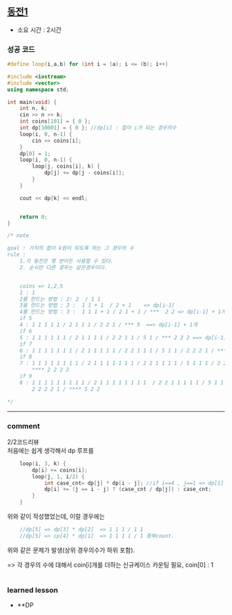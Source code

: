 
## [동전1](https://www.acmicpc.net/problem/2293)
* 소요 시간 : 2시간

### 성공 코드
```cpp
#define loop(i,a,b) for (int i = (a); i <= (b); i++)

#include <iostream>
#include <vector>
using namespace std;

int main(void) {
	int n, k;
	cin >> n >> k;
	int coins[101] = { 0 };
	int dp[10001] = { 0 }; //dp[i] : 합이 i가 되는 경우의수
	loop(i, 0, n-1) {
		cin >> coins[i];
	}
	dp[0] = 1;
	loop(i, 0, n-1) {
		loop(j, coins[i], k) { 
			dp[j] += dp[j - coins[i]];
		}
	}

	cout << dp[k] << endl;


	return 0;
}

/* note

goal : 가치의 합이 k원이 되도록 하는 그 경우의 수
rule :
	1.각 동전은 몇 번이든 사용할 수 있다.
	2. 순서만 다른 경우는 같은경우이다.


	coins => 1,2,5 
	1 : 1
	2를 만드는 방법 : 2: 2  / 1 1
	3을 만드는 방법 : 2 :  1 1 + 1  / 2 + 1    => dp[i-1]
	4를 만드는 방법 : 3 :  1 1 1 + 1 / 2 1 + 1 / ***  2 2 => dp[i-1] + 1개
	if 5
	4 : 1 1 1 1 1 / 2 1 1 1 / 2 2 1 / *** 5  ==> dp[i-1] + 1개
	if 6
	5 : 1 1 1 1 1 1 / 2 1 1 1 1 / 2 2 1 1 / 5 1 / *** 2 2 2 ==> dp[i-1] + 1개
	if 7
	6 : 1 1 1 1 1 1 1 / 2 1 1 1 1 1 / 2 2 1 1 1 / 5 1 1 / 2 2 2 1 / *** 5 2
	if 8
	7 : 1 1 1 1 1 1 1 1 / 2 1 1 1 1 1 1 1 / 2 2 1 1 1 1 / 5 1 1 1 / 2 2 2 1 1 / 5 2 1 /
		**** 2 2 2 2
	if 9
	8 : 1 1 1 1 1 1 1 1 1 / 2 1 1 1 1 1 1 1 1  / 2 2 1 1 1 1 1 / 5 1 1 1 1 / 2 2 2 1 1 1 / 5 2 1 1 /
		2 2 2 2 1 / **** 5 2 2

*/
```



----------------------------------------------------------------------------
### comment 
      
2/2코드리뷰  
처음에는 쉽게 생각해서 dp 루프를
```cpp
	loop(i, 3, k) {
		dp[i] += coins[i];
		loop(j, 1, i/2) { 
			int case_cnt= dp[j] * dp[i - j]; //if i==4 , j==1 => dp[1] * dp[3]
			dp[i] += (j == i - j) ? (case_cnt / dp[j]) : case_cnt;
		}
	}
```
위와 같이 작성했었는데, 
이럴 경우에는 
```cpp
	//dp[5] => dp[3] * dp[2]  => 1 1 1 / 1 1
	//dp[5] => cp[4] * dp[1]  => 1 1 1 1 / 1 중복count.
```
위와 같은 문제가 발생(상위 경우의수가 하위 포함).

=> 각 경우의 수에 대해서
coin[i]개를 더하는 신규케이스 카운팅 필요,
coin[0] : 1 




#
#
 ### learned lesson
 
* **DP
#
#
 
 
 
 
 
